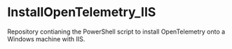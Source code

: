 # InstallOpenTelemetry_IIS
Repository contianing the PowerShell script to install OpenTelemetry onto a Windows machine with IIS.
